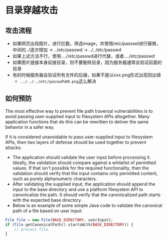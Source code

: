# 目录穿越攻击
## 攻击流程
* 如果网页出现图片，进行拦截，筛选image，并使用/etc/passwd进行替换，中间的../逐次增加 -> ../etc/passwd -> ../../etc/passwd
* 如果上述方法不行，使用....//etc/passwd进行代替，或者....\/etc/passwd
* 如果图片链接本身前接目录，则不要删除目录，因为服务器通常会验证前面的目录
* 有的时候服务器会验证所有文件的后缀，如果不是以xxx.png形式出现则出错
  * `../../../etc/passwd%00.png`这么解决
  
## 如何预防
The most effective way to prevent file path traversal vulnerabilities is to avoid passing user-supplied input to filesystem APIs altogether. 
Many application functions that do this can be rewritten to deliver the same behavior in a safer way.

If it is considered unavoidable to pass user-supplied input to filesystem APIs, 
then two layers of defense should be used together to prevent attacks:

* The application should validate the user input before processing it. 
Ideally, the validation should compare against a whitelist of permitted values. 
If that isn't possible for the required functionality, then the validation should verify that the input contains only permitted content, 
such as purely alphanumeric characters.
* After validating the supplied input, the application should append the input to the base directory and use a platform filesystem API to canonicalize the path. 
It should verify that the canonicalized path starts with the expected base directory.
* Below is an example of some simple Java code to validate the canonical path of a file based on user input:
```php
File file = new File(BASE_DIRECTORY, userInput);
if (file.getCanonicalPath().startsWith(BASE_DIRECTORY)) {
    // process file
}
```